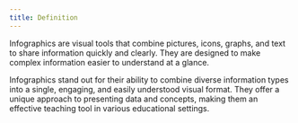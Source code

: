 ```yaml
---
title: Definition
---
```


Infographics are visual tools that combine pictures, icons, graphs, and text to share information quickly and clearly. They are designed to make complex information easier to understand at a glance.

Infographics stand out for their ability to combine diverse information types into a single, engaging, and easily understood visual format. They offer a unique approach to presenting data and concepts, making them an effective teaching tool in various educational settings.
